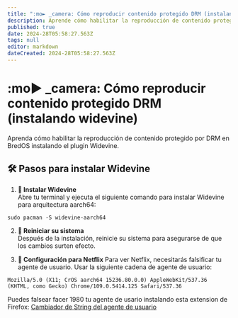 ```yaml
---
title: ":mo► _camera: Cómo reproducir contenido protegido DRM (instalando widevine)"
description: Aprende cómo habilitar la reproducción de contenido protegido por DRM en BredOS instalando el plugin Widevine
published: true
date: 2024-28T05:58:27.563Z
tags: null
editor: markdown
dateCreated: 2024-28T05:58:27.563Z
---
```


# :mo► _camera: Cómo reproducir contenido protegido DRM (instalando widevine)

Aprenda cómo habilitar la reproducción de contenido protegido por DRM en BredOS instalando el plugin Widevine.

## 🛠️ Pasos para instalar Widevine

1. **🔧 Instalar Widevine**\
   Abre tu terminal y ejecuta el siguiente comando para instalar Widevine para arquitectura aarch64:

```
sudo pacman -S widevine-aarch64
```

2. **🔄 Reiniciar su sistema**\
   Después de la instalación, reinicie su sistema para asegurarse de que los cambios surten efecto.

3. **🍿 Configuración para Netflix**
   Para ver Netflix, necesitarás falsificar tu agente de usuario. Usar la siguiente cadena de agente de usuario:

```
Mozilla/5.0 (X11; CrOS aarch64 15236.80.0.0) AppleWebKit/537.36 (KHTML, como Gecko) Chrome/109.0.5414.125 Safari/537.36
```

Puedes falsear facer 1980 tu agente de usario instalando esta extension de Firefox: [Cambiador de String del agente de usuario](https://addons.mozilla.org/en-GB/firefox/addon/user-agent-string-switcher/)
